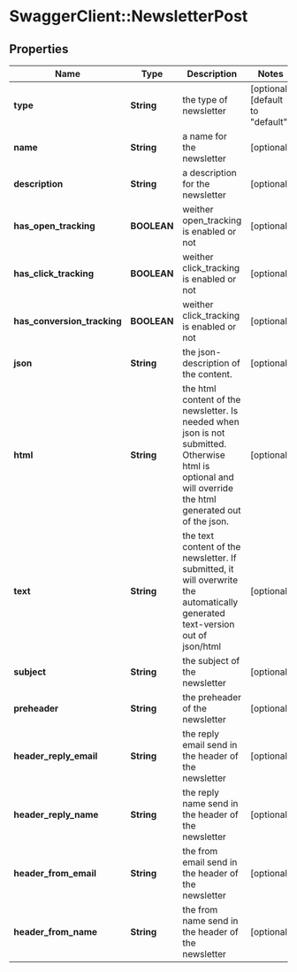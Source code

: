 # SwaggerClient::NewsletterPost

## Properties
Name | Type | Description | Notes
------------ | ------------- | ------------- | -------------
**type** | **String** | the type of newsletter | [optional] [default to &quot;default&quot;]
**name** | **String** | a name for the newsletter | [optional] 
**description** | **String** | a description for the newsletter | [optional] 
**has_open_tracking** | **BOOLEAN** | weither open_tracking is enabled or not | [optional] 
**has_click_tracking** | **BOOLEAN** | weither click_tracking is enabled or not | [optional] 
**has_conversion_tracking** | **BOOLEAN** | weither click_tracking is enabled or not | [optional] 
**json** | **String** | the json-description of the content. | [optional] 
**html** | **String** | the html content of the newsletter. Is needed when json is not submitted. Otherwise html is optional and will override the html generated out of the json. | [optional] 
**text** | **String** | the text content of the newsletter. If submitted, it will overwrite the automatically generated text-version out of json/html | [optional] 
**subject** | **String** | the subject of the newsletter | [optional] 
**preheader** | **String** | the preheader of the newsletter | [optional] 
**header_reply_email** | **String** | the reply email send in the header of the newsletter | [optional] 
**header_reply_name** | **String** | the reply name send in the header of the newsletter | [optional] 
**header_from_email** | **String** | the from email send in the header of the newsletter | [optional] 
**header_from_name** | **String** | the from name send in the header of the newsletter | [optional] 


